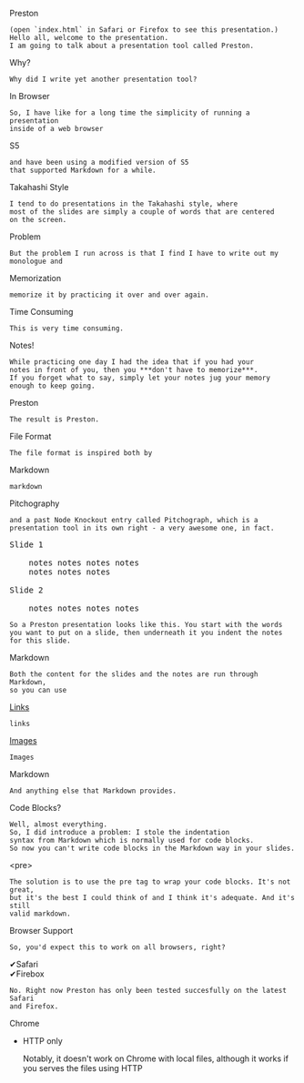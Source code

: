 Preston

    (open `index.html` in Safari or Firefox to see this presentation.)
    Hello all, welcome to the presentation. 
    I am going to talk about a presentation tool called Preston.
    
Why?

    Why did I write yet another presentation tool?
    
In Browser
    
    So, I have like for a long time the simplicity of running a presentation
    inside of a web browser 

S5    
    
    and have been using a modified version of S5
    that supported Markdown for a while.
    
Takahashi Style

    I tend to do presentations in the Takahashi style, where
    most of the slides are simply a couple of words that are centered 
    on the screen.
    
Problem

    But the problem I run across is that I find I have to write out my
    monologue and 
    
Memorization
    
    memorize it by practicing it over and over again.
    
Time Consuming

    This is very time consuming.
    
Notes!

    While practicing one day I had the idea that if you had your
    notes in front of you, then you ***don't have to memorize***.
    If you forget what to say, simply let your notes jug your memory
    enough to keep going.
    
Preston

    The result is Preston.
    
File Format

    The file format is inspired both by
    
Markdown

    markdown
    
Pitchography

    and a past Node Knockout entry called Pitchograph, which is a
    presentation tool in its own right - a very awesome one, in fact.
    
<pre>Slide 1
    
    notes notes notes notes
    notes notes notes
    
Slide 2

    notes notes notes notes
</pre>

    So a Preston presentation looks like this. You start with the words
    you want to put on a slide, then underneath it you indent the notes
    for this slide.
    
Markdown

    Both the content for the slides and the notes are run through Markdown,
    so you can use
    
[Links](http://google.com)
    
    links
    
[Images](images.png)

    Images
    
Markdown

    And anything else that Markdown provides.
    
Code Blocks?

    Well, almost everything.
    So, I did introduce a problem: I stole the indentation
    syntax from Markdown which is normally used for code blocks.
    So now you can't write code blocks in the Markdown way in your slides.
    
&lt;pre&gt;

    The solution is to use the pre tag to wrap your code blocks. It's not great,
    but it's the best I could think of and I think it's adequate. And it's still
    valid markdown.
    
Browser Support

    So, you'd expect this to work on all browsers, right?
    
✔Safari  
✔Firebox

    No. Right now Preston has only been tested succesfully on the latest Safari
    and Firefox.
    
Chrome  
- HTTP only

    Notably, it doesn't work on Chrome with local files, although it works if you
    serves the files using HTTP

    
